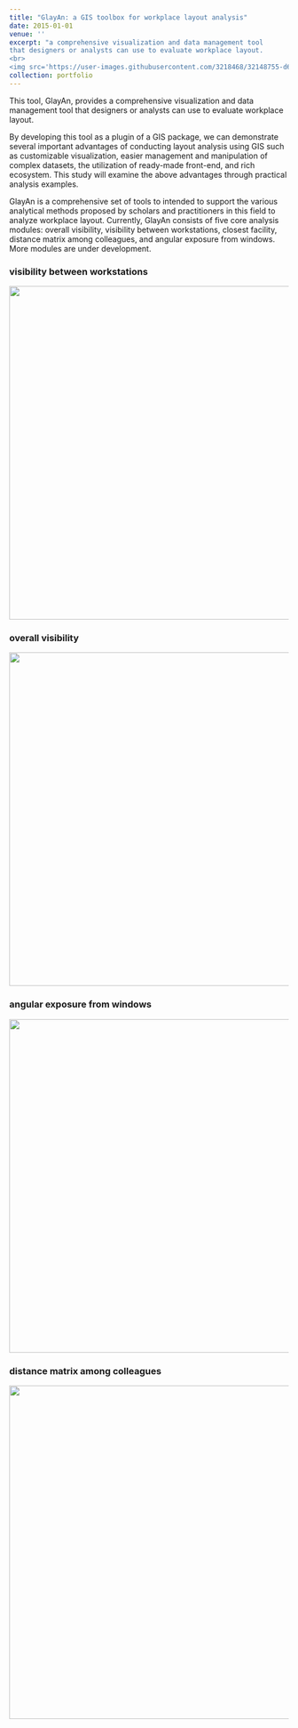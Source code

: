 ```yaml
---
title: "GlayAn: a GIS toolbox for workplace layout analysis"
date: 2015-01-01
venue: ''
excerpt: "a comprehensive visualization and data management tool 
that designers or analysts can use to evaluate workplace layout.
<br>
<img src='https://user-images.githubusercontent.com/3218468/32148755-d63c3f2c-bcd1-11e7-9bf4-ca0a2bfedddd.jpg' width='500'>"
collection: portfolio
---
```


This tool, GlayAn, provides a comprehensive visualization and data management tool 
that designers or analysts can use to evaluate workplace layout.

By developing this tool as a plugin of a GIS package, we can demonstrate several 
important advantages of conducting layout analysis using GIS such as customizable 
visualization, easier management and manipulation of complex datasets, the utilization 
of ready-made front-end, and rich ecosystem. This study will examine the above 
advantages through practical analysis examples.

GlayAn is a comprehensive set of tools to intended to support the various analytical 
methods proposed by scholars and practitioners in this field to analyze workplace 
layout. Currently, GlayAn consists of five core analysis modules: overall visibility, 
visibility between workstations, closest facility, distance matrix among colleagues, 
and angular exposure from windows. More modules are under development. 


### visibility between workstations

<div>
	<img width='600' src="https://user-images.githubusercontent.com/3218468/32148755-d63c3f2c-bcd1-11e7-9bf4-ca0a2bfedddd.jpg"/>
</div>

### overall visibility

<div>
	<img width='600' src="https://user-images.githubusercontent.com/3218468/32148754-d6296cd0-bcd1-11e7-8442-88db299c1794.jpg"/>
</div>


### angular exposure from windows

<div>
	<img width='600' src="https://user-images.githubusercontent.com/3218468/32148753-d60f2bd6-bcd1-11e7-82a5-527620b67866.jpg"/>
</div>

### distance matrix among colleagues

<div>
	<img width='600' src="https://user-images.githubusercontent.com/3218468/32148752-d5f85f50-bcd1-11e7-8e7b-cc826bce5bef.jpg"/>
</div>
